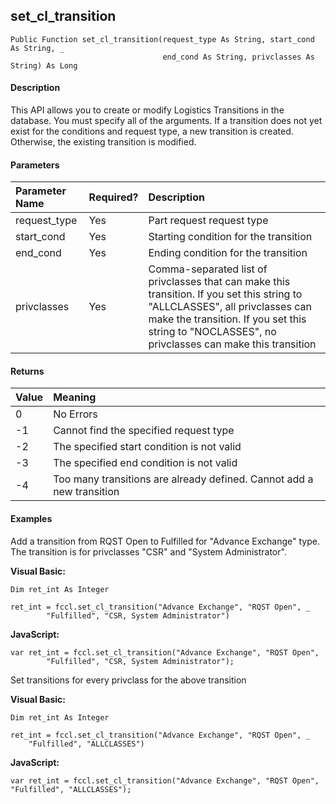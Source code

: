 set_cl_transition
-------------------

```
Public Function set_cl_transition(request_type As String, start_cond As String, _
                                  end_cond As String, privclasses As String) As Long
```

#### Description

This API allows you to create or modify Logistics Transitions in the database. You must specify all of the arguments. If a transition does not yet exist for the conditions and request type, a new transition is created. Otherwise, the existing transition is modified.

#### Parameters

| Parameter Name | Required? | Description |
|:--- |:--- |:--- |
| request_type | Yes | Part request request type |
| start_cond | Yes | Starting condition for the transition |
| end_cond | Yes | Ending condition for the transition |
| privclasses | Yes | Comma-separated list of privclasses that can make this transition. If you set this string to "ALLCLASSES", all privclasses can make the transition. If you set this string to "NOCLASSES", no privclasses can make this transition |

#### Returns

| Value | Meaning |
|:--- |:--- |
| 0 | No Errors |
| -1 | Cannot find the specified request type |
| -2 | The specified start condition is not valid |
| -3 | The specified end condition is not valid |
| -4 | Too many transitions are already defined. Cannot add a new transition |

#### Examples

Add a transition from RQST Open to Fulfilled for "Advance Exchange" type. The transition is for privclasses "CSR" and "System Administrator".

**Visual Basic:**
```
Dim ret_int As Integer

ret_int = fccl.set_cl_transition("Advance Exchange", "RQST Open", _
		"Fulfilled", "CSR, System Administrator")
```

**JavaScript:**
```
var ret_int = fccl.set_cl_transition("Advance Exchange", "RQST Open", 
		"Fulfilled", "CSR, System Administrator");
```
Set transitions for every privclass for the above transition

**Visual Basic:**
```
Dim ret_int As Integer

ret_int = fccl.set_cl_transition("Advance Exchange", "RQST Open", _
	"Fulfilled", "ALLCLASSES")
```

**JavaScript:**
```
var ret_int = fccl.set_cl_transition("Advance Exchange", "RQST Open", "Fulfilled", "ALLCLASSES");
```